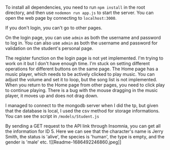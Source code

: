 To install all dependencies, you need to run `npm install` in the root directory, and then use `nodemon run app.js` to start the server. You can open the web page by connecting to `localhost:3000`.

If you don't login, you can't go to other pages.

On the login page, you can use `admin` as both the username and password to log in. You can also use `admin` as both the username and password for validation on the student's personal page.

The register function on the login page is not yet implemented. I'm trying to work on it but I don't have enough time. I'm stuck on setting different operations for different buttons on the same page. The Home page has a music player, which needs to be actively clicked to play music. You can adjust the volume and set it to loop, but the song list is not implemented. When you return to the Home page from other pages, you need to click play to continue playing. There is a bug with the mouse dragging in the music player, it moves up and does not drag down.

I managed to connect to the mongodb server when I did the tp, but given that the database is local, I used the csv method for storage informations. You can see the script in `/models/Student.js`

By sending a GET request to the API link through Insomnia, you can get all the information for ID 5. Here we can see that the character's name is Jerry Smith, the status is 'alive', the species is 'human', the type is empty, and the gender is 'male' etc.
![[Readme-1686492246860.jpeg]]
